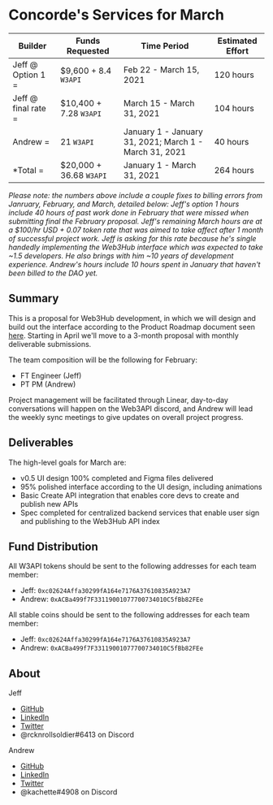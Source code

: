 # Concorde's Services for March

| Builder | Funds Requested | Time Period | Estimated Effort |
|-|-|-|-|
| Jeff @ Option 1 = | $9,600 + 8.4 `W3API` | Feb 22 - March 15, 2021 | 120 hours |
| Jeff @ final rate = | $10,400 + 7.28 `W3API` | March 15 - March 31, 2021 | 104 hours |
| Andrew = | 21 `W3API` | January 1 - January 31, 2021; March 1 - March 31, 2021 | 40 hours |
| *Total = | $20,000 + 36.68 `W3API` | January 1 - March 31, 2021 | 264 hours |*

*Please note: the numbers above include a couple fixes to billing errors from Janruary, February, and March, detailed below:*
*Jeff's option 1 hours include 40 hours of past work done in February that were missed when submitting final the February proposal.*
*Jeff's remaining March hours are at a $100/hr USD + 0.07 token rate that was aimed to take affect after 1 month of successful project work. Jeff is asking for this rate because he's single handedly implementing the Web3Hub interface which was expected to take ~1.5 developers. He also brings with him ~10 years of development experience.*
*Andrew's hours include 10 hours spent in January that haven't been billed to the DAO yet.*


## Summary

This is a proposal for Web3Hub development, in which we will design and build out the interface according to the Product Roadmap document seen [here](https://docs.google.com/document/d/1s8ZJaJZRfDYqjUFRXcB4egwrZQHIUqod9JhIws1g77Q/edit?usp=sharing). Starting in April we'll move to a 3-month proposal with monthly deliverable submissions.

The team composition will be the following for February:
- FT Engineer (Jeff)
- PT PM (Andrew)

Project management will be facilitated through Linear, day-to-day conversations will happen on the Web3API discord, and Andrew will lead the weekly sync meetings to give updates on overall project progress.


## Deliverables

The high-level goals for March are:
- v0.5 UI design 100% completed and Figma files delivered
- 95% polished interface according to the UI design, including animations
- Basic Create API integration that enables core devs to create and publish new APIs
- Spec completed for centralized backend services that enable user sign and publishing to the Web3Hub API index

## Fund Distribution

All W3API tokens should be sent to the following addresses for each team member:
- Jeff: `0xc02624Affa30299fA164e7176A37610835A923A7`
- Andrew: `0xACBa499f7F33119001077700734010C5fBb82FEe`

All stable coins should be sent to the following addresses for each team member:
- Jeff: `0xc02624Affa30299fA164e7176A37610835A923A7`
- Andrew: `0xACBa499f7F33119001077700734010C5fBb82FEe`


## About

Jeff
- [GitHub](https://github.com/jeffscottward)
- [LinkedIn](https://www.linkedin.com/in/jeffscottward/)
- [Twitter](https://twitter.com/jeffscottward)
- @rcknrollsoldier#6413 on Discord

Andrew
- [GitHub](https://github.com/amcassetti)
- [LinkedIn](www.linkedin.com/in/andrew-cassetti-33128030)
- [Twitter](https://twitter.com/_acassetti)
- @kachette#4908 on Discord
